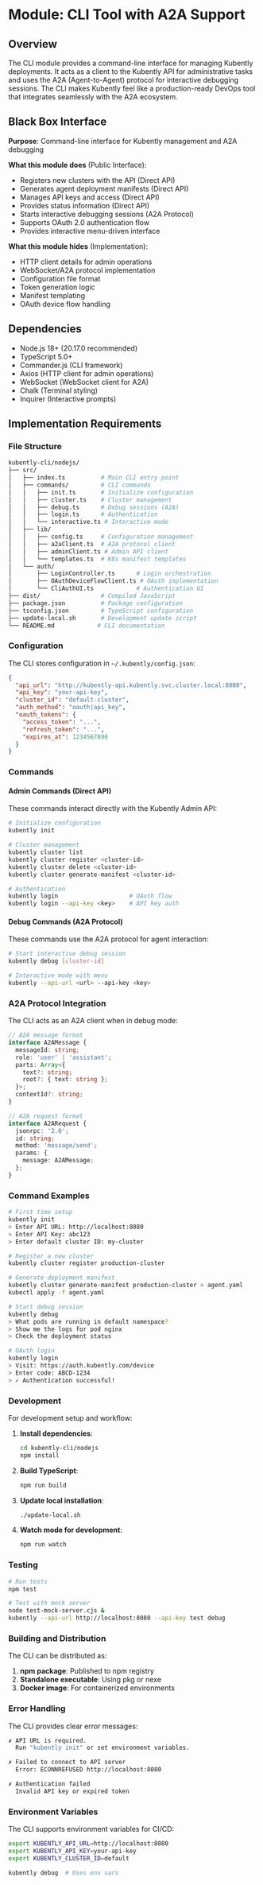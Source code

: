 # Module: CLI Tool with A2A Support

## Overview

The CLI module provides a command-line interface for managing Kubently deployments. It acts as a client to the Kubently API for administrative tasks and uses the A2A (Agent-to-Agent) protocol for interactive debugging sessions. The CLI makes Kubently feel like a production-ready DevOps tool that integrates seamlessly with the A2A ecosystem.

## Black Box Interface

**Purpose**: Command-line interface for Kubently management and A2A debugging

**What this module does** (Public Interface):

- Registers new clusters with the API (Direct API)
- Generates agent deployment manifests (Direct API)
- Manages API keys and access (Direct API)
- Provides status information (Direct API)
- Starts interactive debugging sessions (A2A Protocol)
- Supports OAuth 2.0 authentication flow
- Provides interactive menu-driven interface

**What this module hides** (Implementation):

- HTTP client details for admin operations
- WebSocket/A2A protocol implementation
- Configuration file format
- Token generation logic
- Manifest templating
- OAuth device flow handling

## Dependencies

- Node.js 18+ (20.17.0 recommended)
- TypeScript 5.0+
- Commander.js (CLI framework)
- Axios (HTTP client for admin operations)
- WebSocket (WebSocket client for A2A)
- Chalk (Terminal styling)
- Inquirer (Interactive prompts)

## Implementation Requirements

### File Structure

```sh
kubently-cli/nodejs/
├── src/
│   ├── index.ts          # Main CLI entry point
│   ├── commands/         # CLI commands
│   │   ├── init.ts       # Initialize configuration
│   │   ├── cluster.ts    # Cluster management
│   │   ├── debug.ts      # Debug sessions (A2A)
│   │   ├── login.ts      # Authentication
│   │   └── interactive.ts # Interactive mode
│   ├── lib/
│   │   ├── config.ts     # Configuration management
│   │   ├── a2aClient.ts  # A2A protocol client
│   │   ├── adminClient.ts # Admin API client
│   │   └── templates.ts  # K8s manifest templates
│   └── auth/
│       ├── LoginController.ts      # Login orchestration
│       ├── OAuthDeviceFlowClient.ts # OAuth implementation
│       └── CliAuthUI.ts            # Authentication UI
├── dist/                 # Compiled JavaScript
├── package.json          # Package configuration
├── tsconfig.json         # TypeScript configuration
├── update-local.sh       # Development update script
└── README.md            # CLI documentation
```

### Configuration

The CLI stores configuration in `~/.kubently/config.json`:

```json
{
  "api_url": "http://kubently-api.kubently.svc.cluster.local:8080",
  "api_key": "your-api-key",
  "cluster_id": "default-cluster",
  "auth_method": "oauth|api_key",
  "oauth_tokens": {
    "access_token": "...",
    "refresh_token": "...",
    "expires_at": 1234567890
  }
}
```

### Commands

#### Admin Commands (Direct API)

These commands interact directly with the Kubently Admin API:

```bash
# Initialize configuration
kubently init

# Cluster management
kubently cluster list
kubently cluster register <cluster-id>
kubently cluster delete <cluster-id>
kubently cluster generate-manifest <cluster-id>

# Authentication
kubently login                    # OAuth flow
kubently login --api-key <key>    # API key auth
```

#### Debug Commands (A2A Protocol)

These commands use the A2A protocol for agent interaction:

```bash
# Start interactive debug session
kubently debug [cluster-id]

# Interactive mode with menu
kubently --api-url <url> --api-key <key>
```

### A2A Protocol Integration

The CLI acts as an A2A client when in debug mode:

```typescript
// A2A message format
interface A2AMessage {
  messageId: string;
  role: 'user' | 'assistant';
  parts: Array<{
    text?: string;
    root?: { text: string };
  }>;
  contextId?: string;
}

// A2A request format
interface A2ARequest {
  jsonrpc: '2.0';
  id: string;
  method: 'message/send';
  params: {
    message: A2AMessage;
  };
}
```

### Command Examples

```bash
# First time setup
kubently init
> Enter API URL: http://localhost:8080
> Enter API Key: abc123
> Enter default cluster ID: my-cluster

# Register a new cluster
kubently cluster register production-cluster

# Generate deployment manifest
kubently cluster generate-manifest production-cluster > agent.yaml
kubectl apply -f agent.yaml

# Start debug session
kubently debug
> What pods are running in default namespace?
> Show me the logs for pod nginx
> Check the deployment status

# OAuth login
kubently login
> Visit: https://auth.kubently.com/device
> Enter code: ABCD-1234
> ✓ Authentication successful!
```

### Development

For development setup and workflow:

1. **Install dependencies**:
   ```bash
   cd kubently-cli/nodejs
   npm install
   ```

2. **Build TypeScript**:
   ```bash
   npm run build
   ```

3. **Update local installation**:
   ```bash
   ./update-local.sh
   ```

4. **Watch mode for development**:
   ```bash
   npm run watch
   ```

### Testing

```bash
# Run tests
npm test

# Test with mock server
node test-mock-server.cjs &
kubently --api-url http://localhost:8080 --api-key test debug
```

### Building and Distribution

The CLI can be distributed as:

1. **npm package**: Published to npm registry
2. **Standalone executable**: Using pkg or nexe
3. **Docker image**: For containerized environments

### Error Handling

The CLI provides clear error messages:

```bash
✗ API URL is required.
  Run "kubently init" or set environment variables.

✗ Failed to connect to API server
  Error: ECONNREFUSED http://localhost:8080

✗ Authentication failed
  Invalid API key or expired token
```

### Environment Variables

The CLI supports environment variables for CI/CD:

```bash
export KUBENTLY_API_URL=http://localhost:8080
export KUBENTLY_API_KEY=your-api-key
export KUBENTLY_CLUSTER_ID=default

kubently debug  # Uses env vars
```